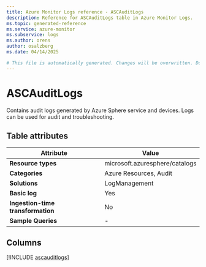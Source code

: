 ```yaml
---
title: Azure Monitor Logs reference - ASCAuditLogs
description: Reference for ASCAuditLogs table in Azure Monitor Logs.
ms.topic: generated-reference
ms.service: azure-monitor
ms.subservice: logs
ms.author: orens
author: osalzberg
ms.date: 04/14/2025

# This file is automatically generated. Changes will be overwritten. Do not change this file directly.
---
```


# ASCAuditLogs

Contains audit logs generated by Azure Sphere service and devices. Logs can be used for audit and troubleshooting.


## Table attributes

|Attribute|Value|
|---|---|
|**Resource types**|microsoft.azuresphere/catalogs|
|**Categories**|Azure Resources, Audit|
|**Solutions**| LogManagement|
|**Basic log**|Yes|
|**Ingestion-time transformation**|No|
|**Sample Queries**|-|



## Columns
  
[!INCLUDE [ascauditlogs](~/reusable-content/ce-skilling/azure/includes/azure-monitor/reference/tables/ascauditlogs-include.md)]
